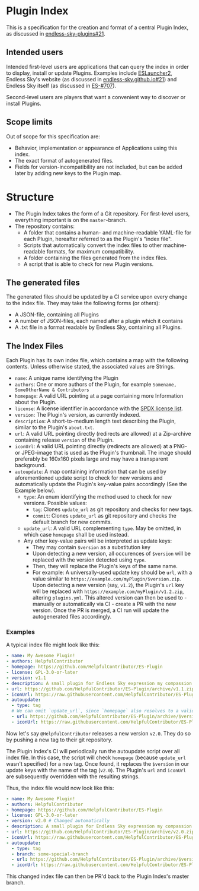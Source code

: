 # Plugin Index

This is a specification for the creation and format of a central Plugin Index, as discussed in [endless-sky-plugins#21](https://github.com/EndlessSkyCommunity/endless-sky-plugins/pull/21).

## Intended users

Intended first-level users are applications that can query the index in order to display, install or update Plugins. Examples include [ESLauncher2](https://github.com/EndlessSkyCommunity/ESLauncher2/), Endless Sky's website (as discussed in [endless-sky.github.io#21](https://github.com/endless-sky/endless-sky.github.io/pull/21)) and Endless Sky itself (as discussed in [ES-#707](https://github.com/endless-sky/endless-sky/issues/707)).

Second-level users are players that want a convenient way to discover or install Plugins.

## Scope limits

Out of scope for this specification are:
- Behavior, implementation or appearance of Applications using this index.
- The exact format of autogenerated files.
- Fields for version-incompatibility are not included, but can be added later by adding new keys to the Plugin map.


# Structure

- The Plugin Index takes the form of a Git repository. For first-level users, everything important is on the `master`-branch.
- The repository contains:
  - A folder that contains a human- and machine-readable YAML-file for each Plugin, hereafter referred to as the Plugin's "index file".
  - Scripts that automatically convert the index files to other machine-readable formats, for maximum compatibility.
  - A folder containing the files generated from the index files.
  - A script that is able to check for new Plugin versions.


## The generated files

The generated files should be updated by a CI service upon every change to the index file. They may take the following forms (or others):
- A JSON-file, containing all Plugins
- A number of JSON-files, each named after a plugin which it contains
- A .txt file in a format readable by Endless Sky, containing all Plugins.


## The Index Files

Each Plugin has its own index file, which contains a map with the following contents. Unless otherwise stated, the associated values are Strings.

- `name`: A unique name identifying the Plugin
- `authors`: One or more authors of the Plugin, for example `Somename, SomeOtherName & Contributors`
- `homepage`: A valid URL pointing at a page containing more Information about the Plugin.
- `license`: A license identifier in accordance with the [SPDX license list](https://spdx.org/licenses/).
- `version`: The Plugin's version, as currently indexed.
- `description`:  A short-to-medium length text describing the Plugin, similar to the Plugin's `about.txt`.
- `url`: A valid URL pointing directly (redirects are allowed) at a Zip-archive containing release `version` of the Plugin.
- `iconUrl`: A valid URL pointing directly (redirects are allowed) at a PNG- or JPEG-image that is used as the Plugin's thumbnail. The image should preferably be 160x160 pixels large and may have a transparent background.
- `autoupdate`: A map containing information that can be used by aforementioned update script to check for new versions and automatically update the Plugin's key-value pairs accordingly (See the Example below).
  - `type`: An enum identifying the method used to check for new versions. Possible values:
    - `tag`: Clones `update_url` as git repository and checks for new tags.
    - `commit`: Clones `update_url` as git repository and checks the default branch for new commits.
  - `update_url`: A valid URL complementing `type`. May be omitted, in which case `homepage` shall be used instead.
  - Any other key-value pairs will be interpreted as update keys:
    - They may contain `$version` as a substitution key
    - Upon detecting a new version, all occurences of `$version` will be replaced with the version detected using `type`.
    - Then, they will replace the Plugin's keys of the same name.
    - For example: A universally-used update key should be `url`, with a value similar to `https://example.com/myPlugin/$version.zip`. Upon detecting a new version (say, `v1.2`), the Plugin's `url` key will be replaced with `https://example.com/myPlugin/v1.2.zip`, altering `plugins.yml`. This altered version can then be used to - manually or automatically via CI - create a PR with the new version. Once the PR is merged, a CI run will update the autogenerated files accordingly.

### Examples

A typical index file might look like this:
```yaml
- name: My Awesome Plugin!
- authors: HelpfulContributor
- homepage: https://github.com/HelpfulContributor/ES-Plugin
- license: GPL-3.0-or-later
- version: v1.1
- description: A small plugin for Endless Sky expression my compassion for the game!
- url: https://github.com/HelpfulContributor/ES-Plugin/archive/v1.1.zip
- iconUrl: https://raw.githubusercontent.com/HelpfulContributor/ES-Plugin/v1.1/icon.png
- autoupdate:
  - type: tag
  # We can omit `update_url`, since `homepage` also resolves to a valid git URL.
  - url: https://github.com/HelpfulContributor/ES-Plugin/archive/$version.zip # Specifies what to set `url` to if an update has been found. Notice the $version substitution
  - iconUrl: https://raw.githubusercontent.com/HelpfulContributor/ES-Plugin/$version/icon.png # Dito
```

Now let's say `@HelpfulContributor` releases a new version `v2.0`. They do so by pushing a new tag to their git repository.

The Plugin Index's CI will periodically run the autoupdate script over all index file. In this case, the script will check `homepage` (because `update_url` wasn't specified) for a new tag. Once found, it replaces the `$version` in our update keys with the name of the tag (`v2.0`). The Plugin's `url` and `iconUrl` are subsequently overridden with the resulting strings.

Thus, the index file would now look like this:
```yaml
- name: My Awesome Plugin!
- authors: HelpfulContributor
- homepage: https://github.com/HelpfulContributor/ES-Plugin
- license: GPL-3.0-or-later
- version: v2.0 # Changed automatically
- description: A small plugin for Endless Sky expression my compassion for the game!
- url: https://github.com/HelpfulContributor/ES-Plugin/archive/v2.0.zip # Changed because there was an update key with the same name
- iconUrl: https://raw.githubusercontent.com/HelpfulContributor/ES-Plugin/v2.0/icon.png # Dito
- autoupdate:
  - type: tag
  - branch: some-special-branch
  - url: https://github.com/HelpfulContributor/ES-Plugin/archive/$version.zipsubstitution
  - iconUrl: https://raw.githubusercontent.com/HelpfulContributor/ES-Plugin/$version/icon.png
```

This changed index file can then be PR'd back to the Plugin Index's master branch.

